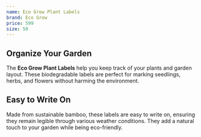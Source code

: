 ```yaml
---
name: Eco Grow Plant Labels
brand: Eco Grow
price: 599
size: 50
---
```


## Organize Your Garden 
 
The **Eco Grow Plant Labels** help you keep track of your plants and garden layout. These biodegradable labels are perfect for marking seedlings, herbs, and flowers without harming the environment.

## Easy to Write On  

Made from sustainable bamboo, these labels are easy to write on, ensuring they remain legible through various weather conditions. They add a natural touch to your garden while being eco-friendly.
